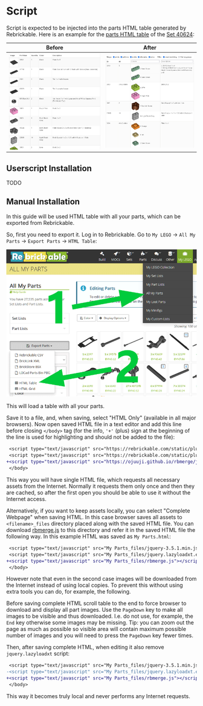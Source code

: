 # Script

Script is expected to be injected into the parts HTML table generated by Rebrickable. Here is an example for the [parts HTML table](https://rebrickable.com/inventory/150310/parts/?format=table) of the [Set 40624](https://rebrickable.com/sets/40624-1/):

|Before|After|
|---|---|
|[![Original parts table](../images/set_40624_original.png)](../images/set_40624_original.png)|[![Merged parts table](../images/set_40624_merged.png)](../images/set_40624_merged.png)|

## Userscript Installation

TODO

## Manual Installation

In this guide will be used HTML table with all your parts, which can be exported from Rebrickable.

So, first you need to export it. Log in to Rebrickable. Go to `My LEGO` → `All My Parts` → `Export Parts` → `HTML Table`:

![How to export all parts as HTML table](../images/export_all_parts.png)

This will load a table with all your parts.

Save it to a file, and, when saving, select "HTML Only" (available in all major browsers). Now open saved HTML file in a text editor and add this line before closing `</body>` tag (for the info, `'+'` (plus) sign at the beginning of the line is used for highlighting and should not be added to the file):

```diff
 <script type="text/javascript" src="https://rebrickable.com/static/plugins/jquery/jquery-3.5.1.min.js"></script>
 <script type="text/javascript" src="https://rebrickable.com/static/plugins/lazyload/jquery.lazyloadxt.extra.min.js"></script>
+<script type="text/javascript" src="https://ojuuji.github.io/rbmerge/js/rbmerge.js"></script>
 </body>
```

This way you will have single HTML file, which requests all necessary assets from the Internet. Normally it requests them only once and then they are cached, so after the first open you should be able to use it without the Internet access.

Alternatively, if you want to keep assets locally, you can select "Complete Webpage" when saving HTML. In this case browser saves all assets to `<filename>_files` directory placed along with the saved HTML file. You can download [rbmerge.js](../js/rbmerge.js) to this directory and refer it in the saved HTML file the following way. In this example HTML was saved as `My Parts.html`:

```diff
 <script type="text/javascript" src="My Parts_files/jquery-3.5.1.min.js"></script>
 <script type="text/javascript" src="My Parts_files/jquery.lazyloadxt.extra.min.js"></script>
+<script type="text/javascript" src="My Parts_files/rbmerge.js"></script>
 </body>
```

However note that even in the second case images will be downloaded from the Internet instead of using local copies. To prevent this without using extra tools you can do, for example, the following.

Before saving complete HTML scroll table to the end to force browser to download and display all part images. Use the `PageDown` key to make all images to be visible and thus downloaded. I.e. do not use, for example, the `End` key otherwise some images may be missing. Tip: you can zoom out the page as much as possible so visible area will contain maximum possible number of images and you will need to press the `PageDown` key fewer times.

Then, after saving complete HTML, when editing it also remove `jquery.lazyloadxt` script:

```diff
 <script type="text/javascript" src="My Parts_files/jquery-3.5.1.min.js"></script>
-<script type="text/javascript" src="My Parts_files/jquery.lazyloadxt.extra.min.js"></script>
+<script type="text/javascript" src="My Parts_files/rbmerge.js"></script>
 </body>
```

This way it becomes truly local and never performs any Internet requests.
